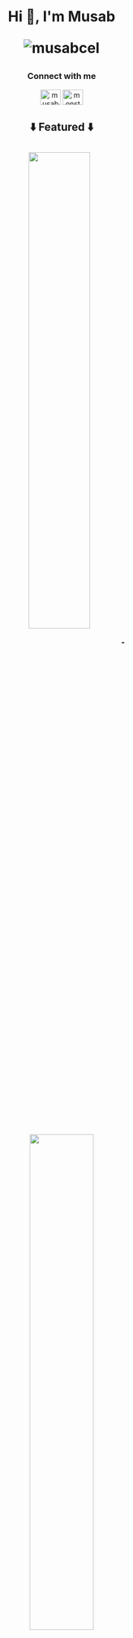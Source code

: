 <h1> <p align="center"> Hi 👋, I'm Musab 
<p align="center"> <img src="https://komarev.com/ghpvc/?username=musabcel&label=Profile%20views&color=red&style=for-the-badge"
    alt="musabcel"/></h1>
<h3> <p align="center"> Connect with me </h3>

<p align="center">
<a href="https://t.me/musabcel" target="blank"><img align="center" src="https://upload.wikimedia.org/wikipedia/commons/8/82/Telegram_logo.svg" alt="musabcel" height="30" width="40" /></a>
<a href="https://t.me/monstermite" target="blank"><img align="center" src="https://upload.wikimedia.org/wikipedia/commons/8/82/Telegram_logo.svg" alt="monstermite" height="30" width="40" /></a>
</p>
<div align="center">

<h2> <p align="center"> ⬇️ Featured ⬇️ <h2>
 
<p align="center">
<a href="https://github.com/musabcel/android_rom_list">
<img width='49%' align="center"src="https://github-readme-stats.vercel.app/api/pin/?username=musabcel&repo=android_rom_list&hide_border=false&bg_color=0D1117&title_color=C9D1D9&text_color=8B949E&icon_color=02D892" />
</a>
<span>&nbsp;</span>
  
  

<p align="center">
  <img height="50%" width="auto" src ="https://github-readme-stats.vercel.app/api?username=musabcel&show_icons=true&count_private=true&theme=darcula&hide_border=true&hide=issues,contribs&bg_color=00000000">
  <img height="50%" width="auto" src ="https://github-readme-stats.vercel.app/api/top-langs/?username=musabcel&layout=compact&hide_border=true&theme=darcula&bg_color=00000000&langs_count=6">
  <img src ="https://github-readme-streak-stats.herokuapp.com?user=musabcel&theme=darcula&hide_border=true&background=FFFFFF00">
  <br>

[![spotify-github-profile](https://spotify-github-profile.vercel.app/api/view?uid=musabcel&cover_image=true&theme=default&show_offline=false&background_color=000000&interchange=false&bar_color=53b14f&bar_color_cover=true)](https://spotify-github-profile.vercel.app/api/view?uid=musabcel&redirect=true)

  <div>
